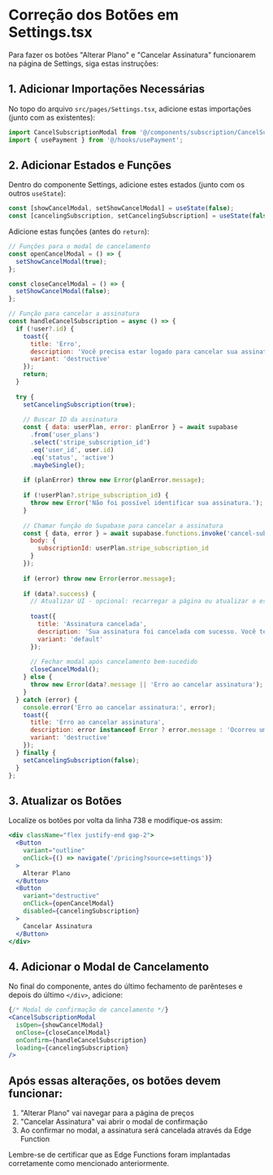 # Correção dos Botões em Settings.tsx

Para fazer os botões "Alterar Plano" e "Cancelar Assinatura" funcionarem na página de Settings, siga estas instruções:

## 1. Adicionar Importações Necessárias

No topo do arquivo `src/pages/Settings.tsx`, adicione estas importações (junto com as existentes):

```javascript
import CancelSubscriptionModal from '@/components/subscription/CancelSubscriptionModal';
import { usePayment } from '@/hooks/usePayment';
```

## 2. Adicionar Estados e Funções

Dentro do componente Settings, adicione estes estados (junto com os outros `useState`):

```javascript
const [showCancelModal, setShowCancelModal] = useState(false);
const [cancelingSubscription, setCancelingSubscription] = useState(false);
```

Adicione estas funções (antes do `return`):

```javascript
// Funções para o modal de cancelamento
const openCancelModal = () => {
  setShowCancelModal(true);
};

const closeCancelModal = () => {
  setShowCancelModal(false);
};

// Função para cancelar a assinatura
const handleCancelSubscription = async () => {
  if (!user?.id) {
    toast({
      title: 'Erro',
      description: 'Você precisa estar logado para cancelar sua assinatura.',
      variant: 'destructive'
    });
    return;
  }
  
  try {
    setCancelingSubscription(true);
    
    // Buscar ID da assinatura
    const { data: userPlan, error: planError } = await supabase
      .from('user_plans')
      .select('stripe_subscription_id')
      .eq('user_id', user.id)
      .eq('status', 'active')
      .maybeSingle();
    
    if (planError) throw new Error(planError.message);
    
    if (!userPlan?.stripe_subscription_id) {
      throw new Error('Não foi possível identificar sua assinatura.');
    }
    
    // Chamar função do Supabase para cancelar a assinatura
    const { data, error } = await supabase.functions.invoke('cancel-subscription', {
      body: { 
        subscriptionId: userPlan.stripe_subscription_id 
      }
    });
    
    if (error) throw new Error(error.message);
    
    if (data?.success) {
      // Atualizar UI - opcional: recarregar a página ou atualizar o estado
      
      toast({
        title: 'Assinatura cancelada',
        description: 'Sua assinatura foi cancelada com sucesso. Você terá acesso até o final do período já pago.',
        variant: 'default'
      });
      
      // Fechar modal após cancelamento bem-sucedido
      closeCancelModal();
    } else {
      throw new Error(data?.message || 'Erro ao cancelar assinatura');
    }
  } catch (error) {
    console.error('Erro ao cancelar assinatura:', error);
    toast({
      title: 'Erro ao cancelar assinatura',
      description: error instanceof Error ? error.message : 'Ocorreu um erro inesperado',
      variant: 'destructive'
    });
  } finally {
    setCancelingSubscription(false);
  }
};
```

## 3. Atualizar os Botões

Localize os botões por volta da linha 738 e modifique-os assim:

```jsx
<div className="flex justify-end gap-2">
  <Button 
    variant="outline" 
    onClick={() => navigate('/pricing?source=settings')}
  >
    Alterar Plano
  </Button>
  <Button 
    variant="destructive" 
    onClick={openCancelModal}
    disabled={cancelingSubscription}
  >
    Cancelar Assinatura
  </Button>
</div>
```

## 4. Adicionar o Modal de Cancelamento

No final do componente, antes do último fechamento de parênteses e depois do último `</div>`, adicione:

```jsx
{/* Modal de confirmação de cancelamento */}
<CancelSubscriptionModal
  isOpen={showCancelModal}
  onClose={closeCancelModal}
  onConfirm={handleCancelSubscription}
  loading={cancelingSubscription}
/>
```

## Após essas alterações, os botões devem funcionar:

1. "Alterar Plano" vai navegar para a página de preços
2. "Cancelar Assinatura" vai abrir o modal de confirmação
3. Ao confirmar no modal, a assinatura será cancelada através da Edge Function

Lembre-se de certificar que as Edge Functions foram implantadas corretamente como mencionado anteriormente.
